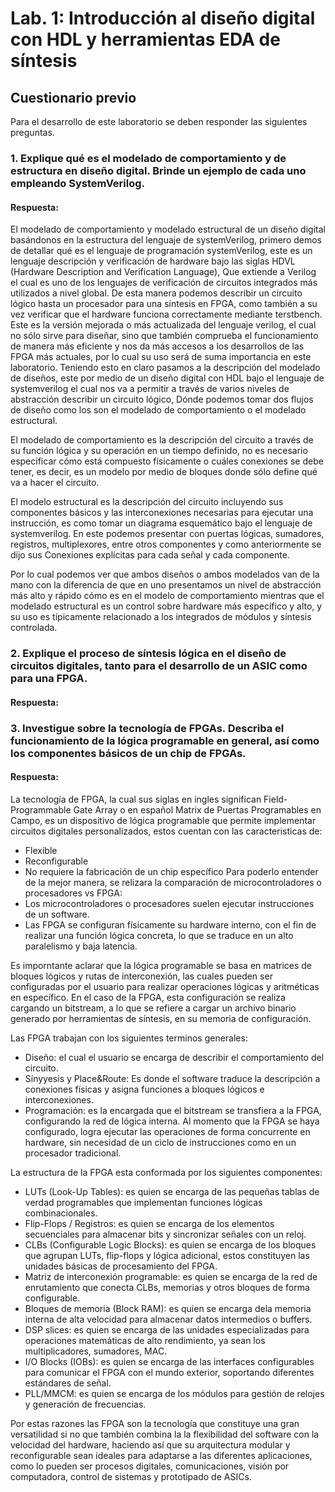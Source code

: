 #  Lab. 1: Introducción al diseño digital con HDL y herramientas EDA de síntesis
## Cuestionario previo
 Para el desarrollo de este laboratorio se deben responder las siguientes preguntas.
 ### 1. Explique qué es el modelado de comportamiento y de estructura en diseño digital. Brinde un ejemplo de cada uno empleando SystemVerilog.
 #### Respuesta:
 El modelado de comportamiento y modelado estructural de un diseño digital basándonos en la estructura del lenguaje de systemVerilog, primero demos de detallar qué es el lenguaje de programación systemVerilog, este es un lenguaje descripción y verificación de hardware bajo las siglas HDVL (Hardware Description and Verification Language), Que extiende a Verilog el cual es uno de los lenguajes de verificación de circuitos integrados más utilizados a nivel global. De esta manera podemos describir un circuito lógico hasta un procesador para una síntesis en FPGA, como también a su vez verificar que el hardware funciona correctamente mediante terstbench. 
 Este es la versión mejorada o más actualizada del lenguaje verilog, el cual no sólo sirve para diseñar, sino que también comprueba el funcionamiento de manera más eficiente y nos da más accesos a los desarrollos de las FPGA más actuales, por lo cual su uso será de suma importancia en este laboratorio.
Teniendo esto en claro pasamos a la descripción del modelado de diseños, este por medio de un diseño digital con HDL bajo el lenguaje de systemverilog el cual nos va a permitir a través de varios niveles de abstracción describir un circuito lógico, Dónde podemos tomar dos flujos de diseño como los son el modelado de comportamiento o el modelado estructural.

El modelado de comportamiento es la descripción del circuito a través de su función lógica y su operación en un tiempo definido, no es necesario especificar cómo está compuesto físicamente o cuáles conexiones se debe tener, es decir, es un modelo por medio de bloques donde sólo define qué va a hacer el circuito.

El modelo estructural es la descripción del circuito incluyendo sus componentes básicos y las interconexiones necesarias para ejecutar una instrucción, es como tomar un diagrama esquemático bajo el lenguaje de systemverilog. En este podemos presentar con puertas lógicas, sumadores, registros, multiplexores, entre otros componentes y como anteriormente se dijo sus Conexiones explícitas para cada señal y cada componente.

Por lo cual podemos ver que ambos diseños o ambos modelados van de la mano con la diferencia de que en uno presentamos un nivel de abstracción más alto y rápido cómo es en el modelo de comportamiento mientras que el modelado estructural es un control sobre hardware más específico y alto, y su uso es típicamente relacionado a los integrados de módulos y síntesis controlada.

 ### 2. Explique el proceso de síntesis lógica en el diseño de circuitos digitales, tanto para el desarrollo de un ASIC como para una FPGA.
 #### Respuesta:
 ### 3. Investigue sobre la tecnología de FPGAs. Describa el funcionamiento de la lógica programable en general, así como los componentes básicos de un chip de FPGAs.
 #### Respuesta:
La tecnología de FPGA, la cual sus siglas en ingles significan Field-Programmable Gate Array o en español Matrix de Puertas Programables en Campo, es un dispositivo de lógica programable que permite implementar circuitos digitales personalizados, estos cuentan con las caracteristicas de:
- Flexible
- Reconfigurable
- No requiere la fabricación de un chip específico
Para poderlo entender de la mejor manera, se relizara la comparación de microcontroladores o procesadores vs FPGA:
- Los microcontroladores o procesadores suelen ejecutar instrucciones de un software.
- Las FPGA se configuran físicamente su hardware interno, con el fin de realizar una función lógica concreta, lo que se traduce en un alto paralelismo y baja latencia.

Es imporntante aclarar que la lógica programable se basa en matrices de bloques lógicos y rutas de interconexión, las cuales pueden ser configuradas por el usuario para realizar operaciones lógicas y aritméticas en específico. En el caso de la FPGA, esta configuración se realiza cargando un bitstream, a lo que se refiere a cargar un archivo binario generado por herramientas de síntesis, en su memoria de configuración.

Las FPGA trabajan con los siguientes terminos generales:
- Diseño: el cual el usuario se encarga de describir el comportamiento del circuito. 
- Sínyyesis y Place&Route: Es donde el software traduce la descripción a conexiones físicas y asigna funciones a bloques lógicos e interconexiones.
- Programación: es la encargada que el bitstream se transfiera a la FPGA, configurando la red de lógica interna.
Al momento que la FPGA se haya configurado, logra ejecutar las operaciones de  forma concurrente en hardware, sin necesidad de un ciclo de instrucciones como en un procesador tradicional.

La estructura de la FPGA esta conformada por los siguientes componentes:
- LUTs (Look-Up Tables): es quien se encarga de las pequeñas tablas de verdad programables que implementan funciones lógicas combinacionales.
- Flip-Flops / Registros: es quien se encarga de los elementos secuenciales para almacenar bits y sincronizar señales con un reloj.
- CLBs (Configurable Logic Blocks): es quien se encarga de los bloques que agrupan LUTs, flip-flops y lógica adicional, estos constituyen las unidades básicas de procesamiento del FPGA.
- Matriz de interconexión programable: es quien se encarga de la red de enrutamiento que conecta CLBs, memorias y otros bloques de forma configurable.
- Bloques de memoria (Block RAM): es quien se encarga dela memoria interna de alta velocidad para almacenar datos intermedios o buffers.
- DSP slices: es quien se encarga de las unidades especializadas para operaciones matemáticas de alto rendimiento, ya sean los multiplicadores, sumadores, MAC.
- I/O Blocks (IOBs): es quien se encarga de las interfaces configurables para comunicar el FPGA con el mundo exterior, soportando diferentes estándares de señal.
- PLL/MMCM: es quien se encarga de los módulos para gestión de relojes y generación de frecuencias.

Por estas razones las FPGA son la tecnología que constituye una gran versatilidad si no que también combina la la flexibilidad del software con la velocidad del hardware, haciendo así que su arquitectura modular y reconfigurable sean ideales para adaptarse a las diferentes aplicaciones, como lo pueden ser procesos digitales, comunicaciones, visión por computadora, control de sistemas y prototipado de ASICs.

